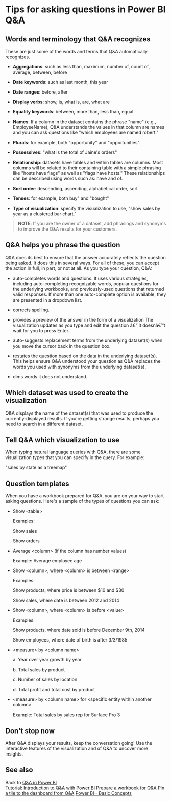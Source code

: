 <properties
   pageTitle="Tips and tricks for asking questions with Q&A in Power BI"
   description="Tips and tricks for asking questions with Q&A in Power BI"
   services="powerbi"
   documentationCenter=""
   authors="jastru"
   manager="mblythe"
   editor=""
   tags=""/>

<tags
   ms.service="powerbi"
   ms.devlang="NA"
   ms.topic="article"
   ms.tgt_pltfrm="NA"
   ms.workload="powerbi"
   ms.date="12/06/2015"
   ms.author="mihart"/>

# Tips for asking questions in Power BI Q&A

##  Words and terminology that Q&A recognizes

These are just some of the words and terms that Q&A automatically recognizes.

* **Aggregations**: such as less than, maximum, number of, count of, average, between, before

* **Date keywords**: such as last month, this year  

* **Date ranges**: before, after

* **Display verbs**: show, is, what is, are, what are

* **Equality keywords**:  between, more than, less than, equal

* **Names**: If a column in the dataset contains the phrase "name" (e.g., EmployeeName), Q&A understands the values in that column are names and you can ask questions like "which employees are named robert."

* **Plurals**: for example, both "opportunity" and "opportunities".

* **Possessives**: "what is the total of Jaine's orders"

* **Relationship**: datasets have tables and within tables are columns. Most columns will be related to their containing table with a simple phrasing like "hosts have flags" as well as "flags have hosts." These relationships can be described using words such as: have and of.

* **Sort order**: descending, ascending, alphabetical order, sort

* **Tenses**: for example, both buy" and "bought"

* **Type of visualization**: specify the visualization to use, "show sales by year as a clustered bar chart."

>**NOTE**: If you are the owner of a dataset, add phrasings and synonyms to improve the Q&A results for your customers.

## Q&A helps you phrase the question

Q&A does its best to ensure that the answer accurately reflects the question being asked. It does this in several ways. For all of these, you can accept the action in full, in part, or not at all. As you type your question, Q&A:

* auto-completes words and questions. It uses various strategies, including auto-completing recognizable words, popular questions for the underlying workbooks, and previously-used questions that returned valid responses. If more than one auto-complete option is available, they are presented in a dropdown list.

* corrects spelling.

* provides a preview of the answer in the form of a visualization The visualization updates as you type and edit the question â€“ it doesnâ€™t wait for you to press Enter.

* auto-suggests replacement terms from the underlying dataset(s) when you move the cursor back in the question box.

* restates the question based on the data in the underlying dataset(s). This helps ensure Q&A understood your question as Q&A replaces the words you used with synonyms from the underlying dataset(s).

* dims words it does not understand.

## Which dataset was used to create the visualization
Q&A displays the name of the dataset(s) that was used to produce the currently-displayed results. If you're getting strange results, perhaps you need to search in a different dataset.

## Tell Q&A which visualization to use

When typing natural language queries with Q&A, there are some visualization types that you can specify in the query.  For example:

"sales by state as a treemap"

## Question templates
When you have a workbook prepared for Q&A, you are on your way to start asking questions. Here's a sample of the types of questions you can ask:

* Show \<table\>

    Examples:

    Show sales

    Show orders

* Average \<column\> (if the column has number values)

    Example: Average employee age

* Show \<column\>, where \<column\> is between \<range\>

    Examples:

    Show products, where price is between $10 and $30

    Show sales, where date is between 2012 and 2014

* Show \<column\>, where \<column\> is before \<value\>

    Examples:

    Show products, where date sold is before December 9th, 2014

    Show employees, where date of birth is after 3/3/1985

* \<measure\> by \<column name\>

    a. Year over year growth by year

    b. Total sales by product

    c. Number of sales by location

    d. Total profit and total cost by product

* \<measure\> by \<column name\> for \<specific entity within another column\>

    Example: Total sales by sales rep for Surface Pro 3

## Don't stop now
After Q&A displays your results, keep the conversation going! Use the interactive features of the visualization and of Q&A to uncover more insights.


## See also
Back to [Q&A in Power BI](powerbi-service-q-and-a.md)  
[Tutorial: Introduction to Q&A with Power BI](powerbi-service-tutorial-introduction-to-q-and-a.md)
[Prepare a workbook for Q&A](powerbi-service-make-your-data-work-well-with-q-and-a.md)
[Pin a tile to the dashboard from Q&A](powerbi-service-pin-a-tile-to-a-dashboard-from-the-question-box.md)
[Power BI - Basic Concepts](powerbi-service-basic-concepts.md)  
